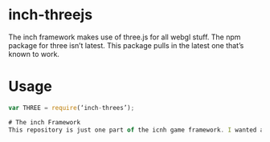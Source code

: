# inch-threejs
The inch framework makes use of three.js for all webgl stuff. The npm package for three isn’t latest. This package pulls in the latest one that’s known to work.

# Usage
```javascript
var THREE = require(‘inch-threes’);

# The inch Framework
This repository is just one part of the icnh game framework. I wanted a modularised game framework (like [voxel.js](http://voxeljs.com) or [crtrdg](http://crtrdg.com/) but one that follows my needs as a game developer. I’m sure it’s even possible to mix and match the modules from the above into the inch framework.